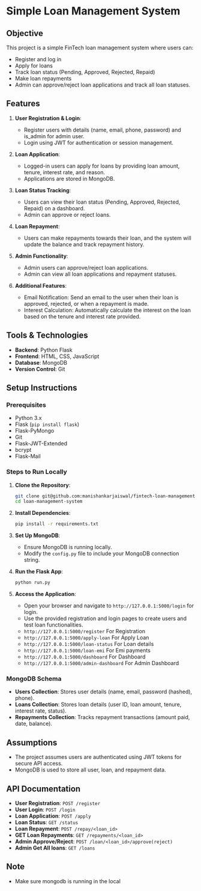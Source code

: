 # Simple Loan Management System

## Objective
This project is a simple FinTech loan management system where users can:
- Register and log in
- Apply for loans
- Track loan status (Pending, Approved, Rejected, Repaid)
- Make loan repayments
- Admin can approve/reject loan applications and track all loan statuses.

## Features
1. **User Registration & Login**:
   - Register users with details (name, email, phone, password) and is_admin for admin user.
   - Login using JWT for authentication or session management.

2. **Loan Application**:
   - Logged-in users can apply for loans by providing loan amount, tenure, interest rate, and reason.
   - Applications are stored in MongoDB.

3. **Loan Status Tracking**:
   - Users can view their loan status (Pending, Approved, Rejected, Repaid) on a dashboard.
   - Admin can approve or reject loans.

4. **Loan Repayment**:
   - Users can make repayments towards their loan, and the system will update the balance and track repayment history.

5. **Admin Functionality**:
   - Admin users can approve/reject loan applications.
   - Admin can view all loan applications and repayment statuses.

6. **Additional Features**:
   - Email Notification: Send an email to the user when their loan is approved, rejected, or when a repayment is made.
   - Interest Calculation: Automatically calculate the interest on the loan based on the tenure and interest rate provided.

## Tools & Technologies
- **Backend**: Python Flask
- **Frontend**: HTML, CSS, JavaScript
- **Database**: MongoDB
- **Version Control**: Git

## Setup Instructions

### Prerequisites
- Python 3.x
- Flask (`pip install flask`)
- Flask-PyMongo
- Git
- Flask-JWT-Extended
- bcrypt
- Flask-Mail

### Steps to Run Locally
1. **Clone the Repository**:
   ```bash
   git clone git@github.com:manishankarjaiswal/fintech-loan-management.git
   cd loan-management-system
   ```

2. **Install Dependencies**:
   ```bash
   pip install -r requirements.txt
   ```

3. **Set Up MongoDB**:
   - Ensure MongoDB is running locally.
   - Modify the `config.py` file to include your MongoDB connection string.

4. **Run the Flask App**:
   ```bash
   python run.py
   ```

5. **Access the Application**:
   - Open your browser and navigate to `http://127.0.0.1:5000/login` for login.
   - Use the provided registration and login pages to create users and test loan functionalities.
   - `http://127.0.0.1:5000/register` For Registration
   - `http://127.0.0.1:5000/apply-loan` For Apply Loan
   - `http://127.0.0.1:5000/loan-status` For Loan details
   - `http://127.0.0.1:5000/loan-emi` For Emi payments
   - `http://127.0.0.1:5000/dashboard` For Dashboard
   - `http://127.0.0.1:5000/admin-dashboard` For Admin Dashboard

### MongoDB Schema
- **Users Collection**: Stores user details (name, email, password (hashed), phone).
- **Loans Collection**: Stores loan details (user ID, loan amount, tenure, interest rate, status).
- **Repayments Collection**: Tracks repayment transactions (amount paid, date, balance).

## Assumptions
- The project assumes users are authenticated using JWT tokens for secure API access.
- MongoDB is used to store all user, loan, and repayment data.

## API Documentation
- **User Registration**: `POST /register`
- **User Login**: `POST /login`
- **Loan Application**: `POST /apply`
- **Loan Status**: `GET /status`
- **Loan Repayment**: `POST /repay/<loan_id>`
- **GET Loan Repayments**: `GET /repayments/<loan_id>`
- **Admin Approve/Reject**: `POST /loan/<loan_id>/approve(reject)`
- **Admin Get All loans**: `GET /loans`

## Note
- Make sure mongodb is running in the local
